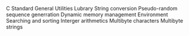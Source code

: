 C Standard General Utilities Lubrary
String conversion
Pseudo-random sequence generration
Dynamic memory management
Environment
Searching and sorting
Interger arithmetics
Multibyte characters
Multibyte strings
